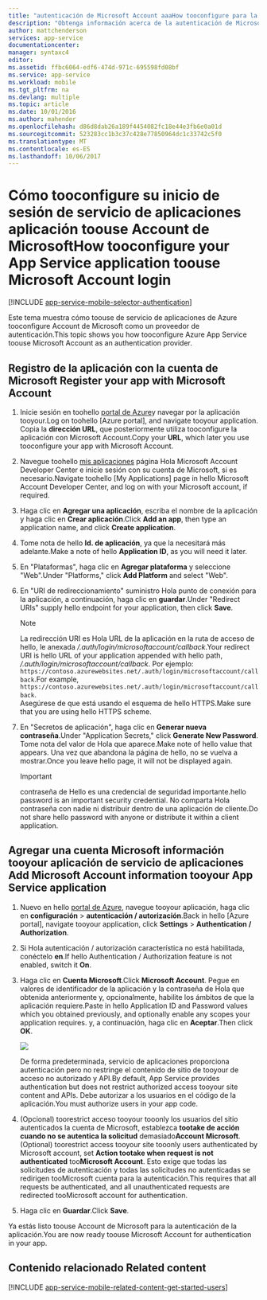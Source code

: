 ```yaml
---
title: "autenticación de Microsoft Account aaaHow tooconfigure para la aplicación de servicios de aplicaciones"
description: "Obtenga información acerca de la autenticación de Microsoft Account tooconfigure para la aplicación de servicios de aplicaciones."
author: mattchenderson
services: app-service
documentationcenter: 
manager: syntaxc4
editor: 
ms.assetid: ffbc6064-edf6-474d-971c-695598fd08bf
ms.service: app-service
ms.workload: mobile
ms.tgt_pltfrm: na
ms.devlang: multiple
ms.topic: article
ms.date: 10/01/2016
ms.author: mahender
ms.openlocfilehash: d86d8dab26a189f4454082fc18e44e3fb6e0a01d
ms.sourcegitcommit: 523283cc1b3c37c428e77850964dc1c33742c5f0
ms.translationtype: MT
ms.contentlocale: es-ES
ms.lasthandoff: 10/06/2017
---
```

# <a name="how-tooconfigure-your-app-service-application-toouse-microsoft-account-login"></a><span data-ttu-id="f4ac8-103">Cómo tooconfigure su inicio de sesión de servicio de aplicaciones aplicación toouse Account de Microsoft</span><span class="sxs-lookup"><span data-stu-id="f4ac8-103">How tooconfigure your App Service application toouse Microsoft Account login</span></span>
[!INCLUDE [app-service-mobile-selector-authentication](../../includes/app-service-mobile-selector-authentication.md)]

<span data-ttu-id="f4ac8-104">Este tema muestra cómo toouse de servicio de aplicaciones de Azure tooconfigure Account de Microsoft como un proveedor de autenticación.</span><span class="sxs-lookup"><span data-stu-id="f4ac8-104">This topic shows you how tooconfigure Azure App Service toouse Microsoft Account as an authentication provider.</span></span> 

## <span data-ttu-id="f4ac8-105"><a name="register-microsoft-account"></a>Registro de la aplicación con la cuenta de Microsoft</span><span class="sxs-lookup"><span data-stu-id="f4ac8-105"><a name="register-microsoft-account"> </a>Register your app with Microsoft Account</span></span>
1. <span data-ttu-id="f4ac8-106">Inicie sesión en toohello [portal de Azure]y navegar por la aplicación tooyour.</span><span class="sxs-lookup"><span data-stu-id="f4ac8-106">Log on toohello [Azure portal], and navigate tooyour application.</span></span> <span data-ttu-id="f4ac8-107">Copia la **dirección URL**, que posteriormente utiliza tooconfigure la aplicación con Microsoft Account.</span><span class="sxs-lookup"><span data-stu-id="f4ac8-107">Copy your **URL**, which later you use tooconfigure your app with Microsoft Account.</span></span>
2. <span data-ttu-id="f4ac8-108">Navegue toohello [mis aplicaciones] página Hola Microsoft Account Developer Center e inicie sesión con su cuenta de Microsoft, si es necesario.</span><span class="sxs-lookup"><span data-stu-id="f4ac8-108">Navigate toohello [My Applications] page in hello Microsoft Account Developer Center, and log on with your Microsoft account, if required.</span></span>
3. <span data-ttu-id="f4ac8-109">Haga clic en **Agregar una aplicación**, escriba el nombre de la aplicación y haga clic en **Crear aplicación**.</span><span class="sxs-lookup"><span data-stu-id="f4ac8-109">Click **Add an app**, then type an application name, and click **Create application**.</span></span>
4. <span data-ttu-id="f4ac8-110">Tome nota de hello **Id. de aplicación**, ya que la necesitará más adelante.</span><span class="sxs-lookup"><span data-stu-id="f4ac8-110">Make a note of hello **Application ID**, as you will need it later.</span></span> 
5. <span data-ttu-id="f4ac8-111">En "Plataformas", haga clic en **Agregar plataforma** y seleccione "Web".</span><span class="sxs-lookup"><span data-stu-id="f4ac8-111">Under "Platforms," click **Add Platform** and select "Web".</span></span>
6. <span data-ttu-id="f4ac8-112">En "URI de redireccionamiento" suministro Hola punto de conexión para la aplicación, a continuación, haga clic en **guardar**.</span><span class="sxs-lookup"><span data-stu-id="f4ac8-112">Under "Redirect URIs" supply hello endpoint for your application, then click **Save**.</span></span> 
   
   > [!NOTE]
   > <span data-ttu-id="f4ac8-113">La redirección URI es Hola URL de la aplicación en la ruta de acceso de hello, le anexada */.auth/login/microsoftaccount/callback*.</span><span class="sxs-lookup"><span data-stu-id="f4ac8-113">Your redirect URI is hello URL of your application appended with hello path, */.auth/login/microsoftaccount/callback*.</span></span> <span data-ttu-id="f4ac8-114">Por ejemplo: `https://contoso.azurewebsites.net/.auth/login/microsoftaccount/callback`.</span><span class="sxs-lookup"><span data-stu-id="f4ac8-114">For example, `https://contoso.azurewebsites.net/.auth/login/microsoftaccount/callback`.</span></span>   
   > <span data-ttu-id="f4ac8-115">Asegúrese de que está usando el esquema de hello HTTPS.</span><span class="sxs-lookup"><span data-stu-id="f4ac8-115">Make sure that you are using hello HTTPS scheme.</span></span>
   
7. <span data-ttu-id="f4ac8-116">En "Secretos de aplicación", haga clic en **Generar nueva contraseña**.</span><span class="sxs-lookup"><span data-stu-id="f4ac8-116">Under "Application Secrets," click **Generate New Password**.</span></span> <span data-ttu-id="f4ac8-117">Tome nota del valor de Hola que aparece.</span><span class="sxs-lookup"><span data-stu-id="f4ac8-117">Make note of hello value that appears.</span></span> <span data-ttu-id="f4ac8-118">Una vez que abandona la página de hello, no se vuelva a mostrar.</span><span class="sxs-lookup"><span data-stu-id="f4ac8-118">Once you leave hello page, it will not be displayed again.</span></span>

    > [!IMPORTANT]
    > <span data-ttu-id="f4ac8-119">contraseña de Hello es una credencial de seguridad importante.</span><span class="sxs-lookup"><span data-stu-id="f4ac8-119">hello password is an important security credential.</span></span> <span data-ttu-id="f4ac8-120">No comparta Hola contraseña con nadie ni distribuir dentro de una aplicación de cliente.</span><span class="sxs-lookup"><span data-stu-id="f4ac8-120">Do not share hello password with anyone or distribute it within a client application.</span></span>

## <span data-ttu-id="f4ac8-121"><a name="secrets"></a>Agregar una cuenta Microsoft información tooyour aplicación de servicio de aplicaciones</span><span class="sxs-lookup"><span data-stu-id="f4ac8-121"><a name="secrets"> </a>Add Microsoft Account information tooyour App Service application</span></span>
1. <span data-ttu-id="f4ac8-122">Nuevo en hello [portal de Azure], navegue tooyour aplicación, haga clic en **configuración** > **autenticación / autorización**.</span><span class="sxs-lookup"><span data-stu-id="f4ac8-122">Back in hello [Azure portal], navigate tooyour application, click **Settings** > **Authentication / Authorization**.</span></span>
2. <span data-ttu-id="f4ac8-123">Si Hola autenticación / autorización característica no está habilitada, conéctelo **en**.</span><span class="sxs-lookup"><span data-stu-id="f4ac8-123">If hello Authentication / Authorization feature is not enabled, switch it **On**.</span></span>
3. <span data-ttu-id="f4ac8-124">Haga clic en **Cuenta Microsoft**.</span><span class="sxs-lookup"><span data-stu-id="f4ac8-124">Click **Microsoft Account**.</span></span> <span data-ttu-id="f4ac8-125">Pegue en valores de identificador de la aplicación y la contraseña de Hola que obtenida anteriormente y, opcionalmente, habilite los ámbitos de que la aplicación requiere.</span><span class="sxs-lookup"><span data-stu-id="f4ac8-125">Paste in hello Application ID and Password values which you obtained previously, and optionally enable any scopes your application requires.</span></span> <span data-ttu-id="f4ac8-126">y, a continuación, haga clic en **Aceptar**.</span><span class="sxs-lookup"><span data-stu-id="f4ac8-126">Then click **OK**.</span></span>
   
    ![][1]
   
    <span data-ttu-id="f4ac8-127">De forma predeterminada, servicio de aplicaciones proporciona autenticación pero no restringe el contenido de sitio de tooyour de acceso no autorizado y API.</span><span class="sxs-lookup"><span data-stu-id="f4ac8-127">By default, App Service provides authentication but does not restrict authorized access tooyour site content and APIs.</span></span> <span data-ttu-id="f4ac8-128">Debe autorizar a los usuarios en el código de la aplicación.</span><span class="sxs-lookup"><span data-stu-id="f4ac8-128">You must authorize users in your app code.</span></span>
4. <span data-ttu-id="f4ac8-129">(Opcional) toorestrict acceso tooyour tooonly los usuarios del sitio autenticados la cuenta de Microsoft, establezca **tootake de acción cuando no se autentica la solicitud** demasiado**Account Microsoft**.</span><span class="sxs-lookup"><span data-stu-id="f4ac8-129">(Optional) toorestrict access tooyour site tooonly users authenticated by Microsoft account, set **Action tootake when request is not authenticated** too**Microsoft Account**.</span></span> <span data-ttu-id="f4ac8-130">Esto exige que todas las solicitudes de autenticación y todas las solicitudes no autenticadas se redirigen tooMicrosoft cuenta para la autenticación.</span><span class="sxs-lookup"><span data-stu-id="f4ac8-130">This requires that all requests be authenticated, and all unauthenticated requests are redirected tooMicrosoft account for authentication.</span></span>
5. <span data-ttu-id="f4ac8-131">Haga clic en **Guardar**.</span><span class="sxs-lookup"><span data-stu-id="f4ac8-131">Click **Save**.</span></span>

<span data-ttu-id="f4ac8-132">Ya estás listo toouse Account de Microsoft para la autenticación de la aplicación.</span><span class="sxs-lookup"><span data-stu-id="f4ac8-132">You are now ready toouse Microsoft Account for authentication in your app.</span></span>

## <span data-ttu-id="f4ac8-133"><a name="related-content"></a>Contenido relacionado</span><span class="sxs-lookup"><span data-stu-id="f4ac8-133"><a name="related-content"> </a>Related content</span></span>
[!INCLUDE [app-service-mobile-related-content-get-started-users](../../includes/app-service-mobile-related-content-get-started-users.md)]

<!-- Images. -->

[0]: ./media/app-service-mobile-how-to-configure-microsoft-authentication/app-service-microsoftaccount-redirect.png
[1]: ./media/app-service-mobile-how-to-configure-microsoft-authentication/mobile-app-microsoftaccount-settings.png

<!-- URLs. -->

[mis aplicaciones]: http://go.microsoft.com/fwlink/p/?LinkId=262039
[portal de Azure]: https://portal.azure.com/

